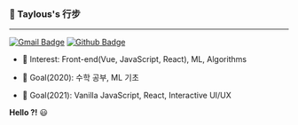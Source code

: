 ### 📖 Taylous's 行步

------

[![Gmail Badge](https://img.shields.io/badge/-Gmail-c14438?style=flat-square&logo=Gmail&logoColor=white&link=mailto:yunho0130@gmail.com)](mailto:taylous99@gmail.com) 
[![Github Badge](https://img.shields.io/badge/-Github-000?style=flat-square&logo=Github&logoColor=white&link=http://git-awards.com/users/yunho0130)](https://github.com/Karmantez)

- 🤔 Interest: Front-end(Vue, JavaScript, React), ML, Algorithms


- 📌 Goal(2020): 수학 공부, ML 기초
- 📌 Goal(2021): Vanilla JavaScript, React, Interactive UI/UX



**Hello ?!** 😃

<!--
**Karmantez/Karmantez** is a ✨ _special_ ✨ repository because its `README.md` (this file) appears on your GitHub profile.

Here are some ideas to get you started:

- 🔭 I’m currently working on ...
- 🌱 I’m currently learning ...
- 👯 I’m looking to collaborate on ...
- 🤔 I’m looking for help with ...
- 💬 Ask me about ...
- 📫 How to reach me: ...
- 😄 Pronouns: ...
- ⚡ Fun fact: ...
-->
